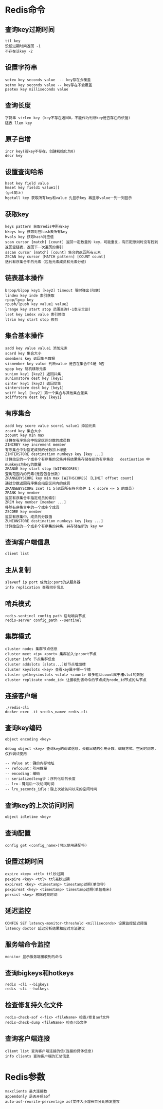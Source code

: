# Redis命令

## 查询key过期时间

```redis
ttl key  
没设过期时间返回 -1   
不存在该key -2
```

## 设置字符串

```redis
setex key seconds value  -- key存在会覆盖
setnx key seconds value -- key存在不会覆盖
psetex key milliseconds value   
```

## 查询长度

```redis
字符串 strlen key (key不存在返回0，不能作为判断key是否存在的依据)   
链表 llen key
```

## 原子自增

```redis
incr key(若key不存在，创建初始化为0)  
decr key
```

## 设置查询哈希

```redis
hset key field value   
hmset key field1 value1[]  
(get同上)   
hgetall key 获取所有key和value 先显示key 再显示value一列一列显示
```

## 获取key

```redis
keys pattern 获取redis中所有key   
hkeys key 获取对应hash表所有key   
hvals key 获取hash对应值  
scan cursor [match] [count] 返回一定数量的 key，可能重复，有匹配原则时没有找到返回空链表，返回下一次遍历的索引   
sscan cursor [match] [count] 集合的返回所有元素  
ZSCAN key cursor [MATCH pattern] [COUNT count]  
迭代有序集合中的元素（包括元素成员和元素分值） 
```

## 链表基本操作

```redis
brpop/blpop key1 [key2] timeout 限时弹出(阻塞)  
lindex key inde 索引获取  
rpop/lpop key  
rpush/lpush key value1 value2  
lrange key start stop 范围查询(-1表示全部)  
lset key index value 索引修改  
ltrim key start stop 修剪  
```

## 集合基本操作

```redis
sadd key value value1 添加元素  
scard key 集合大小  
smembers key 返回集合数据  
sismember key value 判断value 是否在集合中1是 0否  
spop key 随机移除元素  
sunion key1 [key2] 返回并集  
sunionstore dest key [key1]   
sinter key1 [key2] 返回交集  
sinterstore dest key [key1]   
sdiff key1 [key2] 第一个集合与其他集合差集  
sdiffstore dest key [key1] 
```

## 有序集合

```redis
zadd key score value score1 value1 添加元素  
zcard key 集合大小  
zcount key min max  
计算在有序集合中指定区间分数的成员数  
ZINCRBY key increment member  
有序集合中对指定成员的分数加上增量  
ZINTERSTORE destination numkeys key [key ...]  
计算给定的一个或多个有序集的交集并将结果集存储在新的有序集合   destination 中 numkeys为key的数量   
ZRANGE key start stop [WITHSCORES]  
查询范围内的元素(是否包含分数)  
ZRANGEBYSCORE key min max [WITHSCORES] [LIMIT offset count]  
通过分数返回有序集合指定区间内的成员  
ZRANGEBYSCORE zset (1 5(返回所有符合条件 1 < score <= 5 的成员)  
ZRANK key member   
返回有序集合中指定成员的索引  
ZREM key member [member ...]  
移除有序集合中的一个或多个成员  
ZSCORE key member  
返回有序集中，成员的分数值  
ZUNIONSTORE destination numkeys key [key ...]  
计算给定的一个或多个有序集的并集，并存储在新的 key 中  
```

## 查询客户端信息

```redis
client list
```

## 主从复制

```redis
slaveof ip port 成为ip:port的从服务器
info replication 查看同步信息
```

## 哨兵模式

```redis
redis-sentinel config_path 启动哨兵节点
redis-server config_path --sentinel
```

## 集群模式

```redis
cluster nodes 集群节点信息
cluster meet <ip> <port> 集群加入ip:port节点
cluster info 节点集群信息
cluster addslots [slots...]给节点增加槽
cluster keyslots <key> 查看key属于哪一个槽
cluster getkeysinslots <slot> <count> 最多返回count属于槽slot的数据
cluster replicate <node_id> 让接收到该命令的节点成为node_id节点的从节点
```

## 连接客户端

```redis
./redis-cli
docker exec -it <redis_name> redis-cli
```

## 查询key编码

```redis
object encoding <key>

debug object <key> 查询key的调试信息，会输出键的引用计数、编码方式、空闲时间等，仅作调试使用

-- Value at：键的内存地址
-- refcount：引用数量
-- encoding：编码
-- serializedlength：序列化后的长度
-- lru：键最后一次访问时间
-- lru_seconds_idle：键上次被访问以来的空闲时间
```

## 查询key的上次访问时间

```redis
object idletime <key>
```

## 查询配置

```redis
config get <config_name>(可以使用通配符)
```

## 设置过期时间

```redis
expire <key> <ttl> ttl秒过期
pexpire <key> <ttl> ttl毫秒过期
expireat <key> <timestamp> timestamp过期(单位秒)
pexpireat <key> <timestamp> timestamp过期(单位毫米)
persist <key> 移除过期时间
```

## 延迟监控

```redis
CONFIG SET latency-monitor-threshold <milliseconds> 设置监控延迟阈值
latency doctor 延迟分析结果和应对方法建议
```

## 服务端命令监控

```redis
monitor 显示服务端接收到的命令
```

## 查询bigkeys和hotkeys

```redis
redis -cli --bigkeys
redis -cli --hotkeys
```

## 检查修复持久化文件

```
redis-check-aof <-fix> <fileName> 检查/修复aof文件
redis-check-dump <fileName> 检查rdb文件
```

## 查询客户端连接

```redis
client list 查询客户端连接的信(连接的具体信息)
info clients 查询客户端的汇总信息

```

# Redis参数

```
maxclients 最大连接数
appendonly 是否开启aof
auto-aof-rewrite-percentage aof文件大小增长百分比触发重写
```
